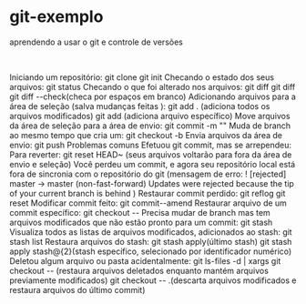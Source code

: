# git-exemplo
aprendendo a usar o git
e controle de versões

<br>

Iniciando um repositório:
git clone
git init
Checando o estado dos seus arquivos:
git status
Checando o que foi alterado nos arquivos:
git diff
git diff <arquivo>
git diff --check(checa por espaços em branco)
Adicionando arquivos para a área de seleção (salva mudanças feitas ):
git add . (adiciona todos os arquivos modificados)
git add <arquivo> (adiciona arquivo específico)
Move arquivos da área de seleção para a área de envio:
git commit -m "<mensagem>"
Muda de branch ao mesmo tempo que cria um:
git checkout -b <nome-do-branch>
Envia arquivos da área de envio:
git push
Problemas comuns
Efetuou git commit, mas se arrependeu:
Para reverter:
git reset HEAD~ (seus arquivos voltarão para fora da área de envio e seleção)
Você perdeu um commit, e agora seu repositório local está fora de sincronia com o repositório do git (mensagem de erro: ! [rejected] master -> master (non-fast-forward) Updates were rejected because the tip of your current branch is behind )
Restaurar commit perdido:
git reflog
git reset <commit-sha>
Modificar commit feito:
git commit--amend
Restaurar arquivo de um commit específico:
git checkout <commit-sha> -- <arquivo>
Precisa mudar de branch mas tem arquivos modificados que não estão pronto para um commit:
git stash
Visualiza todos as listas de arquivos modificados, adicionados ao stash:
git stash list
Restaura arquivos do stash:
git stash apply(último stash)
git stash apply stash@{2}(stash específico, selecionado por identificador numérico)
Deletou algum arquivo ou pasta acidentalmente:
git ls-files -d | xargs git checkout -- (restaura arquivos deletados enquanto mantém arquivos previamente modificados)
git checkout -- .(descarta arquivos modificados e restaura arquivos do último commit)
